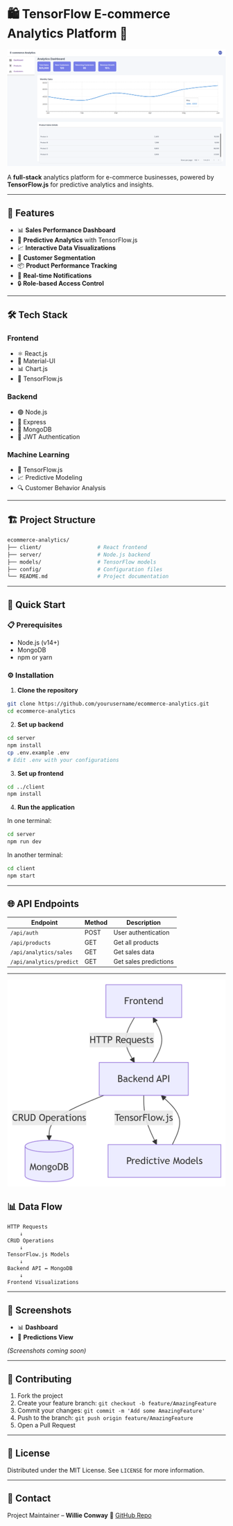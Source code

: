
# 🛍️ TensorFlow E-commerce Analytics Platform 🚀

![Analytics Dashboard](https://github.com/Willie-Conway/TensorFlow-E-commerce-Analytics-Platform/blob/71c9cd4f93c332ce30767ab02c6b031d6cb6f085/Analytics%20Dashboard.png)

A **full-stack** analytics platform for e-commerce businesses, powered by **TensorFlow.js** for predictive analytics and insights.

---

## 🌟 Features

- 📊 **Sales Performance Dashboard**
- 🔮 **Predictive Analytics** with TensorFlow.js
- 📈 **Interactive Data Visualizations**
- 👥 **Customer Segmentation**
- 📦 **Product Performance Tracking**
- 🔔 **Real-time Notifications**
- 🔒 **Role-based Access Control**

---

## 🛠️ Tech Stack

### Frontend
- ⚛️ React.js  
- 🎨 Material-UI  
- 📊 Chart.js  
- 🤖 TensorFlow.js  

### Backend
- 🟢 Node.js  
- 🚀 Express  
- 🍃 MongoDB  
- 🔑 JWT Authentication  

### Machine Learning
- 🧠 TensorFlow.js  
- 📈 Predictive Modeling  
- 🔍 Customer Behavior Analysis  

---

## 🏗️ Project Structure

```bash
ecommerce-analytics/
├── client/                  # React frontend
├── server/                  # Node.js backend
├── models/                  # TensorFlow models
├── config/                  # Configuration files
└── README.md                # Project documentation
````

---

## 🚀 Quick Start

### 📋 Prerequisites

* Node.js (v14+)
* MongoDB
* npm or yarn

### ⚙️ Installation

1. **Clone the repository**

```bash
git clone https://github.com/yourusername/ecommerce-analytics.git
cd ecommerce-analytics
```

2. **Set up backend**

```bash
cd server
npm install
cp .env.example .env
# Edit .env with your configurations
```

3. **Set up frontend**

```bash
cd ../client
npm install
```

4. **Run the application**

In one terminal:

```bash
cd server
npm run dev
```

In another terminal:

```bash
cd client
npm start
```

---

## 🌐 API Endpoints

| Endpoint                 | Method | Description           |
| ------------------------ | ------ | --------------------- |
| `/api/auth`              | POST   | User authentication   |
| `/api/products`          | GET    | Get all products      |
| `/api/analytics/sales`   | GET    | Get sales data        |
| `/api/analytics/predict` | GET    | Get sales predictions |

---
![Model](https://github.com/Willie-Conway/TensorFlow-E-commerce-Analytics-Platform/blob/a521dd98e171049c0c6eb99d64b67f541a869175/Model.png)

## 📊 Data Flow

```text
HTTP Requests
    ↓
CRUD Operations
    ↓
TensorFlow.js Models
    ↓
Backend API ↔ MongoDB
    ↓
Frontend Visualizations
```


---

## 📸 Screenshots

* 📊 **Dashboard**
* 🔮 **Predictions View**

*(Screenshots coming soon)*

---

## 🤝 Contributing

1. Fork the project
2. Create your feature branch: `git checkout -b feature/AmazingFeature`
3. Commit your changes: `git commit -m 'Add some AmazingFeature'`
4. Push to the branch: `git push origin feature/AmazingFeature`
5. Open a Pull Request

---

## 📜 License

Distributed under the MIT License. See `LICENSE` for more information.

---

## 📧 Contact

Project Maintainer – **Willie Conway**
🔗 [GitHub Repo](https://github.com/Willie-Conway/ecommerce-analytics)


